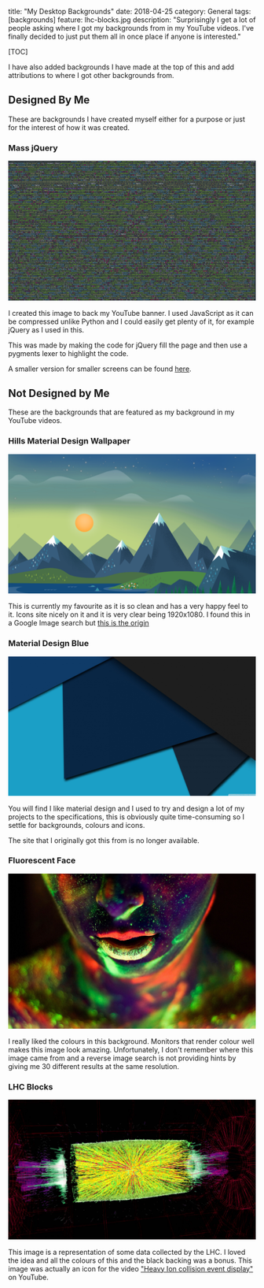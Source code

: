 title: "My Desktop Backgrounds"
date: 2018-04-25
category: General
tags: [backgrounds]
feature: lhc-blocks.jpg
description: "Surprisingly I get a lot of people asking where I got my backgrounds from in my YouTube videos. I've finally decided to just put them all in once place if anyone is interested."

[TOC]

I have also added backgrounds I have made at the top of this and add attributions to where I got other backgrounds from.

## Designed By Me
These are backgrounds I have created myself either for a purpose or just for the interest of how it was created.

### Mass jQuery
![Mass jQuery](/posts/my-desktop-backgrounds/mass-jquery.png)

I created this image to back my YouTube banner. I used JavaScript as it can be compressed unlike Python and I could easily get plenty of it, for example jQuery as I used in this.

This was made by making the code for jQuery fill the page and then use a pygments lexer to highlight the code.

A smaller version for smaller screens can be found [here](/posts/my-desktop-backgrounds/mass-jquery-small.png).

## Not Designed by Me
These are the backgrounds that are featured as my background in my YouTube videos.

### Hills Material Design Wallpaper
![Hills Material Design Wallpaper](/posts/my-desktop-backgrounds/hills-material-design-wallpaper.png)

This is currently my favourite as it is so clean and has a very happy feel to it. Icons site nicely on it and it is very clear being 1920x1080. I found this in a Google Image search but [this is the origin](https://www.baltana.com/abstract/material-design-hd-desktop-wallpaper-23164.html)

### Material Design Blue
![Material Design Blue](/posts/my-desktop-backgrounds/material-design-blue.jpg)

You will find I like material design and I used to try and design a lot of my projects to the specifications, this is obviously quite time-consuming so I settle for backgrounds, colours and icons.

The site that I originally got this from is no longer available.
<!-- This was also found by Google Image search but [originated here](http://wallpaperswide.com/material_design-wallpapers.html) -->

### Fluorescent Face
![Fluorescent Face](/posts/my-desktop-backgrounds/fluorescent-face.jpg)

I really liked the colours in this background. Monitors that render colour well makes this image look amazing. Unfortunately, I don't remember where this image came from and a reverse image search is not providing hints by giving me 30 different results at the same resolution.

### LHC Blocks
![LHC Blocks](/posts/my-desktop-backgrounds/lhc-blocks.jpg)

This image is a representation of some data collected by the LHC. I loved the idea and all the colours of this and the black backing was a bonus. This image was actually an icon for the video ["Heavy Ion collision event display"](https://www.youtube.com/watch?v=fzNSME3h9rs) on YouTube.
